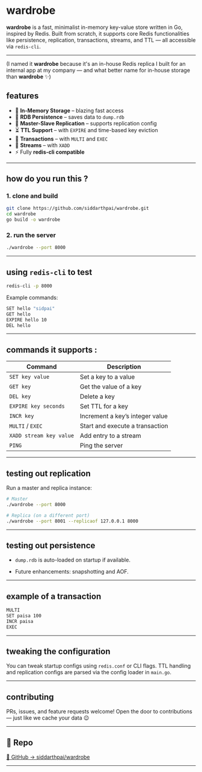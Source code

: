 
# wardrobe

**wardrobe** is a fast, minimalist in-memory key-value store written in Go, inspired by Redis. Built from scratch, it supports core Redis functionalities like persistence, replication, transactions, streams, and TTL — all accessible via `redis-cli`.

---
(I named it **wardrobe** because it's an in-house Redis replica I built for an internal app at my company — and what better name for in-house storage than **wardrobe** ✨)
##  features

- 🧠 **In-Memory Storage** – blazing fast access
- 💾 **RDB Persistence** – saves data to `dump.rdb`
- 📡 **Master-Slave Replication** – supports replication config
- ⏳ **TTL Support** – with `EXPIRE` and time-based key eviction
- 🔄 **Transactions** – with `MULTI` and `EXEC`
- 🌊 **Streams** – with `XADD`
- ⚡ Fully **redis-cli compatible**

---

## how do you run this ? 

### 1. clone and build

```bash
git clone https://github.com/siddarthpai/wardrobe.git
cd wardrobe
go build -o wardrobe

```

### 2. run the server

```bash
./wardrobe --port 8000

```

----------

## using `redis-cli` to test

```bash
redis-cli -p 8000

```

Example commands:

```bash
SET hello "sidpai"
GET hello
EXPIRE hello 10
DEL hello

```

----------


## commands it supports : 

| Command                    | Description                                      |
|---------------------------|--------------------------------------------------|
| `SET key value`           | Set a key to a value                             |
| `GET key`                 | Get the value of a key                           |
| `DEL key`                 | Delete a key                                     |
| `EXPIRE key seconds`      | Set TTL for a key                                |
| `INCR key`                | Increment a key’s integer value                  |
| `MULTI` / `EXEC`          | Start and execute a transaction                  |
| `XADD stream key value`   | Add entry to a stream                            |
| `PING`                    | Ping the server                                  |


----------

## testing out replication

Run a master and replica instance:

```bash
# Master
./wardrobe --port 8000

# Replica (on a different port)
./wardrobe --port 8001 --replicaof 127.0.0.1 8000

```

----------

## testing out persistence

-   `dump.rdb` is auto-loaded on startup if available.
    
-   Future enhancements: snapshotting and AOF.
    

----------

## example of a transaction

```bash
MULTI
SET paisa 100
INCR paisa
EXEC
```

----------

## tweaking the configuration

You can tweak startup configs using `redis.conf` or CLI flags. TTL handling and replication configs are parsed via the config loader in `main.go`.

----------

## contributing

PRs, issues, and feature requests welcome! Open the door to contributions — just like we cache your data 😉

----------

## 📎 Repo

[🔗 GitHub → siddarthpai/wardrobe](https://github.com/siddarthpai/wardrobe)

----------
